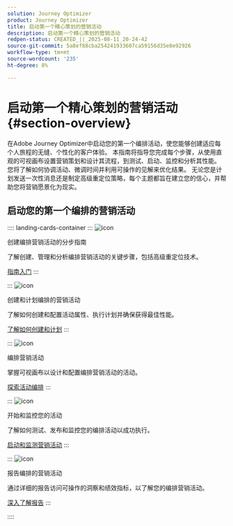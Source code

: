```yaml
---
solution: Journey Optimizer
product: Journey Optimizer
title: 启动第一个精心策划的营销活动
description: 启动第一个精心策划的营销活动
redpen-status: CREATED_||_2025-08-11_20-24-42
source-git-commit: 5a8ef88cba254241933607ca59156d35e0e92926
workflow-type: tm+mt
source-wordcount: '235'
ht-degree: 8%

---
```



# 启动第一个精心策划的营销活动{#section-overview}

在Adobe Journey Optimizer中启动您的第一个编排活动，使您能够创建适应每个人旅程的无缝、个性化的客户体验。 本指南将指导您完成每个步骤，从使用直观的可视画布设置营销策划和设计其流程，到测试、启动、监控和分析其性能。 您将了解如何协调活动、微调时间并利用可操作的见解来优化结果。 无论您是计划发送一次性消息还是制定高级重定位策略，每个主题都旨在建立您的信心，并帮助您将营销愿景化为现实。

## 启动您的第一个编排的营销活动

:::: landing-cards-container
:::
![icon](https://cdn.experienceleague.adobe.com/icons/circle-play.svg)

创建编排营销活动的分步指南

了解创建、管理和分析编排营销活动的关键步骤，包括高级重定位技术。

[指南入门](../using/orchestrated/gs-campaign-creation.md)
:::

:::
![icon](https://cdn.experienceleague.adobe.com/icons/list-check.svg)

创建和计划编排的营销活动

了解如何创建和配置活动属性、执行计划并确保获得最佳性能。

[了解如何创建和计划](../using/orchestrated/create-orchestrated-campaign.md)
:::

:::
![icon](https://cdn.experienceleague.adobe.com/icons/code-branch.svg)

编排营销活动

掌握可视画布以设计和配置编排营销活动的活动。

[探索活动编排](../using/orchestrated/orchestrate-activities.md)
:::

:::
![icon](https://cdn.experienceleague.adobe.com/icons/gear.svg)

开始和监控您的活动

了解如何测试、发布和监控您的编排活动以成功执行。

[启动和监测营销活动](../using/orchestrated/start-monitor-campaigns.md)
:::

:::
![icon](https://cdn.experienceleague.adobe.com/icons/chart-line.svg)

报告编排的营销活动

通过详细的报告访问可操作的洞察和绩效指标，以了解您的编排营销活动。

[深入了解报告](../using/orchestrated/reporting-campaigns.md)
:::

::::

